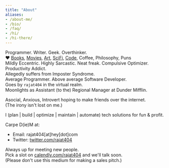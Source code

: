 ```yaml
---
title: "About"
aliases:
- /about-me/
- /bio/
- /faq/
- /hi/
- /hi-there/
---
```


Programmer. Writer. Geek. Overthinker. \
❤️ [Books](https://goodreads.com/rajat404), [Movies](https://letterboxd.com/rajat404/), [Art](https://twitter.com/i/lists/1319562633733836800), [SciFi](https://www.goodreads.com/review/list/9865591-rajat-goyal?ref=nav_mybooks&shelf=sci-fi), [Code](https://github.com/rajat404), Coffee, Philosophy, Puns \
Mildly Eccentric. Highly Sarcastic. Neat freak. Compulsive Optimizer. Productivity Addict. \
Allegedly suffers from Imposter Syndrome. \
Average Programmer. Above average Software Developer. \
Goes by `rajat404` in the virtual realm. \
Moonlights as Assistant (to the) Regional Manager at Dunder Mifflin.

Asocial, Anxious, Introvert hoping to make friends over the internet. \
(The irony isn't lost on me.)

I (plan | build | optimize | maintain | automate) tech solutions for fun & profit.

Carpe D(ie)M at:
- Email: rajat404[at]hey[dot]com
- Twitter: [twitter.com/rajat404](https://twitter.com/rajat404)

Always up for meeting new people. \
Pick a slot on [calendly.com/rajat404](https://calendly.com/rajat404) and we'll talk soon. \
(Please don't use this medium for making a sales pitch.)

